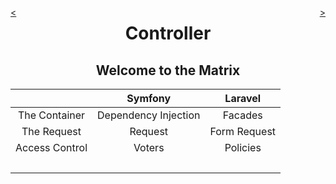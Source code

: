 <div style="float: right;">

[>](./controller-5.md)

</div>
<div style="float: left;">

[<](./controller-3.md)

</div>

<center>

Controller
==========

Welcome to the Matrix
---------------------

</center>

&nbsp; | Symfony | Laravel
:---:|:---:|:---:
The Container | Dependency Injection | Facades
The Request | Request | Form Request
Access Control | Voters | Policies
&nbsp; | |
